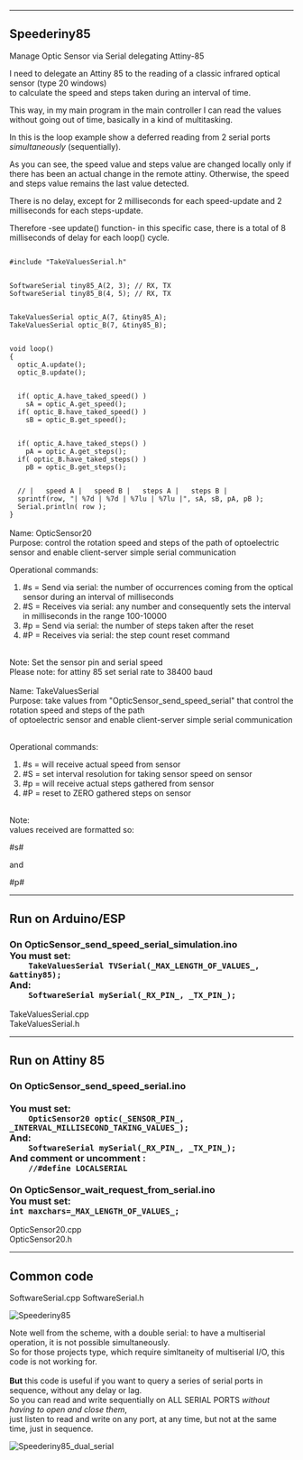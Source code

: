 ------------
Speederiny85
------------
Manage Optic Sensor via Serial delegating Attiny-85

I need to delegate an Attiny 85 to the reading of a classic infrared optical sensor (type 20 windows)<br>
to calculate the speed and steps taken during an interval of time.

This way, in my main program in the main controller I can read the values
without going out of time, basically in a kind of multitasking.

In this is the loop example show a deferred reading from 2 serial ports *simultaneously* (sequentially).

As you can see, the speed value and steps value are changed locally only if there has been an actual change
in the remote attiny. Otherwise, the speed and steps value remains the last value detected.

There is no delay, except for 2 milliseconds for each speed-update and 2 milliseconds for each steps-update.

Therefore -see update() function- in this specific case, there is a total of 8 milliseconds of delay for each loop() cycle.

<code>
#include "TakeValuesSerial.h"
<br>
SoftwareSerial tiny85_A(2, 3); // RX, TX
SoftwareSerial tiny85_B(4, 5); // RX, TX
<br>
TakeValuesSerial optic_A(7, &tiny85_A);
TakeValuesSerial optic_B(7, &tiny85_B);
<br>
void loop()
{
  optic_A.update();
  optic_B.update();
<br>
  if( optic_A.have_taked_speed() )
    sA = optic_A.get_speed();
  if( optic_B.have_taked_speed() )
    sB = optic_B.get_speed();
<br>
  if( optic_A.have_taked_steps() )
    pA = optic_A.get_steps();
  if( optic_B.have_taked_steps() )
    pB = optic_B.get_steps();
<br>
  // |   speed A |   speed B |   steps A |   steps B |
  sprintf(row, "| %7d | %7d | %7lu | %7lu |", sA, sB, pA, pB );
  Serial.println( row );
}
</code>
<br>
Name: OpticSensor20<br>
Purpose: control the rotation speed and steps of the path
of optoelectric sensor and enable client-server simple serial communication<br>

Operational commands:<br>
1) #s = Send via serial: the number of occurrences coming from the optical sensor during an interval of milliseconds<br>
2) #S = Receives via serial: any number and consequently sets the interval in milliseconds in the range 100-10000<br>
3) #p = Send via serial: the number of steps taken after the reset<br>
4) #P = Receives via serial: the step count reset command<br><br>

Note: Set the sensor pin and serial speed<br>
Please note: for attiny 85 set serial rate to 38400 baud<br>
<br>
Name: TakeValuesSerial<br>
Purpose: take values from "OpticSensor_send_speed_serial" that control the rotation speed and steps of the path<br>
of optoelectric sensor and enable client-server simple serial communication<br><br>

Operational commands:<br>
1) #s = will receive actual speed from sensor<br>
2) #S<num> = set interval resolution for taking sensor speed on sensor<br>
3) #p = will receive actual steps gathered from sensor<br>
4) #P = reset to ZERO gathered steps on sensor<br><br>

Note:<br>
values received are formatted so:

#s<speed>#

and 

#p<steps>#

------------------
<b>Run on Arduino/ESP</b>
------------------
<h3> On OpticSensor_send_speed_serial_simulation.ino<br>
You must set:
<code>
	TakeValuesSerial TVSerial(_MAX_LENGTH_OF_VALUES_, &attiny85);
</code>
And:
<code>
	SoftwareSerial mySerial(_RX_PIN_, _TX_PIN_);
</code>
</h3>
		
TakeValuesSerial.cpp<br>
TakeValuesSerial.h<br>

----------------
<b>Run on Attiny 85</b>
----------------
<h3> On OpticSensor_send_speed_serial.ino<br>
<br>
You must set:
<code>
	OpticSensor20 optic(_SENSOR_PIN_, _INTERVAL_MILLISECOND_TAKING_VALUES_);
</code>
And:
<code>
	SoftwareSerial mySerial(_RX_PIN_, _TX_PIN_);
</code>
And comment or uncomment :
<code>
	//#define LOCALSERIAL
</code>
<br>
On OpticSensor_wait_request_from_serial.ino<br>
You must set:

<code>
int maxchars=_MAX_LENGTH_OF_VALUES_;
</code>
</h3>

OpticSensor20.cpp<br>
OpticSensor20.h<br>

-----------
Common code
-----------
SoftwareSerial.cpp
SoftwareSerial.h

![Speederiny85](https://github.com/user-attachments/assets/433564c1-a1d9-42a3-a2e4-7479f0819c1b)

Note well from the scheme, with a double serial: to have a multiserial operation, it is not possible simultaneously.<br>
So for those projects type, which require simltaneity of multiserial I/O, this code is not working for.<br>
<br>
<b>But</b> this code is useful if you want to query a series of serial ports in sequence, without any delay or lag.<br>
So you can read and write sequentially on ALL SERIAL PORTS *without having to open and close them*,<br>
just listen to read and write on any port, at any time, but not at the same time, just in sequence.
<br>

![Speederiny85_dual_serial](https://github.com/user-attachments/assets/c526c86d-7368-4cb2-8f7a-ec7d0d046a9d)

